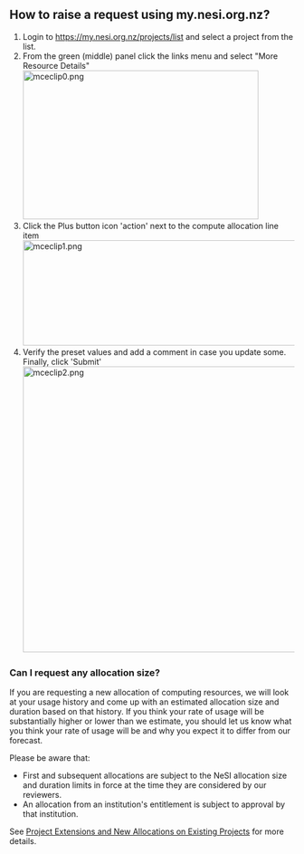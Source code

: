 ## How to raise a request using my.nesi.org.nz?

1.  Login to <https://my.nesi.org.nz/projects/list> and select a project
    from the list.
2.  From the green (middle) panel click the links menu and select "More
    Resource Details"  
    <img src="mkdocs/includes/images/mceclip0.png" alt="mceclip0.png" width="416" height="263" />
3.  Click the Plus button icon 'action' next to the compute allocation
    line item   
    <img src="mkdocs/includes/images/mceclip1.png" alt="mceclip1.png" width="528" height="186" />
4.  Verify the preset values and add a comment in case you update
    some.  
    Finally, click 'Submit'   
    <img src="mkdocs/includes/images/mceclip2.png" alt="mceclip2.png" width="636" height="505" />

### Can I request any allocation size?

If you are requesting a new allocation of computing resources, we will
look at your usage history and come up with an estimated allocation size
and duration based on that history. If you think your rate of usage will
be substantially higher or lower than we estimate, you should let us
know what you think your rate of usage will be and why you expect it to
differ from our forecast.

Please be aware that:

-   First and subsequent allocations are subject to the NeSI allocation
    size and duration limits in force at the time they are considered by
    our reviewers.
-   An allocation from an institution's entitlement is subject to
    approval by that institution.

See [Project Extensions and New Allocations on Existing
Projects](https://support.nesi.org.nz/hc/en-gb/articles/360000202196) for
more details.

 
